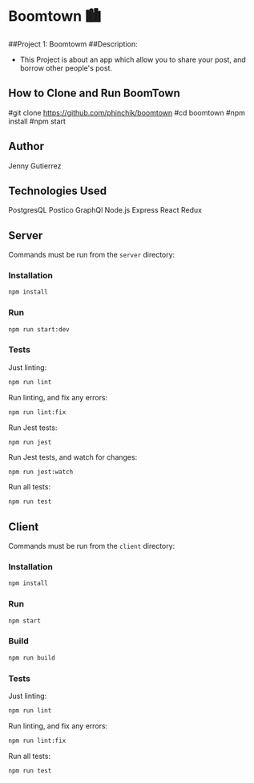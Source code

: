 # Boomtown 🏙

##Project 1: Boomtowm
##Description:

- This Project is about an app which allow you to share your post, and borrow other people's post.

## How to Clone and Run BoomTown

#git clone https://github.com/phinchik/boomtown
#cd boomtown
#npm install
#npm start

## Author

Jenny Gutierrez

## Technologies Used

PostgresQL
Postico
GraphQl
Node.js
Express
React
Redux

## Server

Commands must be run from the `server` directory:

### Installation

```bash
npm install
```

### Run

```bash
npm run start:dev
```

### Tests

Just linting:

```bash
npm run lint
```

Run linting, and fix any errors:

```bash
npm run lint:fix
```

Run Jest tests:

```
npm run jest
```

Run Jest tests, and watch for changes:

```bash
npm run jest:watch
```

Run all tests:

```bash
npm run test
```

## Client

Commands must be run from the `client` directory:

### Installation

```bash
npm install
```

### Run

```bash
npm start
```

### Build

```bash
npm run build
```

### Tests

Just linting:

```bash
npm run lint
```

Run linting, and fix any errors:

```bash
npm run lint:fix
```

Run all tests:

```bash
npm run test
```
